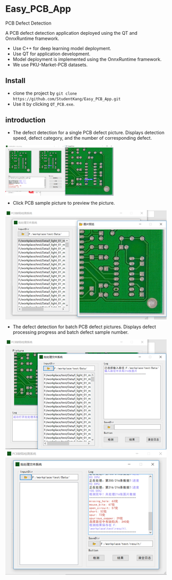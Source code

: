 # Easy_PCB_App

PCB Defect Detection

A PCB defect detection application deployed using the QT and OnnxRuntime framework.

* Use C++ for deep learning model deployment.
* Use QT for application development.
* Model deployment is implemented using the OnnxRuntime framework.
* We use PKU-Market-PCB datasets.

## Install

* clone the project by ```git clone https://github.com/StudentKang/Easy_PCB_App.git```
* Use it by clicking ```QT_PCB.exe```.

## introduction

* The defect detection for a single PCB defect picture. Displays detection speed, defect category, and the number of corresponding defect.
<img src="./examples/single.png" align="center" alt="single" style="zoom: 33%;" />

* Click PCB sample picture to preview the picture.

<div align="center"><img src="./examples/preview.png" align="center" alt="preview" style="zoom:100%;" /></div>

* The defect detection for batch PCB defect pictures. Displays defect processing progress and batch defect sample number.

<div align="center"><img src="./examples/batch.png" alt="batch"  /></div>
<div align="center"><img src="./examples/detection.png" alt="detection"  /></div>

